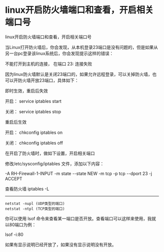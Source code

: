 # linux开启防火墙端口和查看，开启相关端口号

linux开启防火墙端口和查看，开启相关端口号

当Linux打开防火墙后，你会发现，从本机登录23端口是没有问题的，但是如果从另一台pc登录该linux系统后，你会发现提示这样的错误： 

不能打开到主机的连接， 在端口 23: 连接失败 

因为linux防火墙默认是关闭23端口的，如果允许远程登录，可以关掉防火墙，也可以开防火墙开放23端口，具体如下： 

即时生效，重启后失效 

开启： service iptables start 

关闭： service iptables stop 

重启后生效 

开启： chkconfig iptables on 

关闭： chkconfig iptables off 

在开启了防火墙时，做如下设置，开启相关端口 

修改/etc/sysconfig/iptables 文件，添加以下内容： 

-A RH-Firewall-1-INPUT -m state --state NEW -m tcp -p tcp --dport 23 -j ACCEPT

查看防火墙 iptables -L

------------------

```Shell
netstat -nupl (UDP类型的端口)
netstat -ntpl (TCP类型的端口)
```
你可以使用 lsof 命令来查看某一端口是否开放。查看端口可以这样来使用，我就以80端口为例：

lsof -i:80

如果有显示说明已经开放了，如果没有显示说明没有开放。

